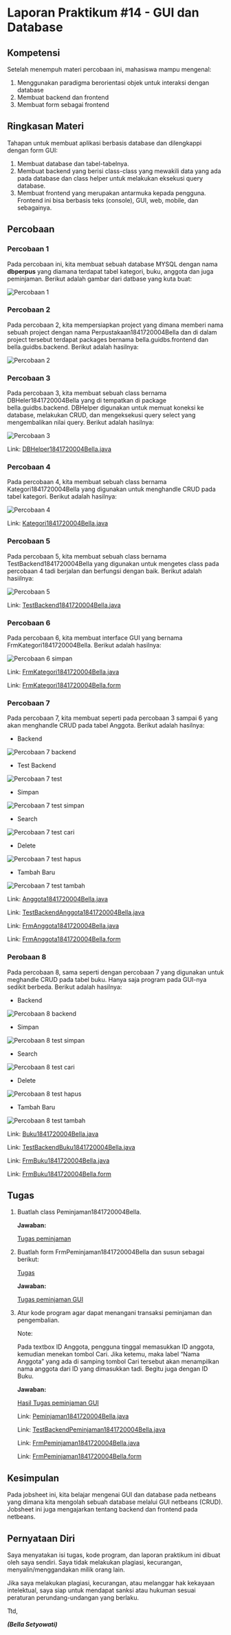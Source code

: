 # Laporan Praktikum #14 -  GUI dan Database

## Kompetensi
Setelah menempuh materi percobaan ini, mahasiswa mampu mengenal:
1. Menggunakan paradigma berorientasi objek untuk interaksi dengan database
2. Membuat backend dan frontend
3. Membuat form sebagai frontend

## Ringkasan Materi
Tahapan untuk membuat aplikasi berbasis database dan dilengkappi dengan form GUI:
1. Membuat database dan tabel-tabelnya.
2. Membuat backend yang berisi class-class yang mewakili data yang ada pada database dan class helper untuk melakukan eksekusi query database.
3. Membuat frontend yang merupakan antarmuka kepada pengguna. Frontend ini bisa berbasis teks (console), GUI, web, mobile, dan sebagainya.

## Percobaan
### Percobaan 1
Pada percobaan ini, kita membuat sebuah database MYSQL dengan nama **dbperpus** yang diamana terdapat tabel kategori, buku, anggota dan juga peminjaman. Berikut adalah gambar dari datbase yang kuta buat:

![Percobaan 1](../../docs/14_GUI_dan_Database/img/percobaan1.png)

### Percobaan 2
Pada percobaan 2, kita mempersiapkan project yang dimana memberi nama sebuah project dengan nama Perpustakaan1841720004Bella dan di dalam project tersebut terdapat packages bernama bella.guidbs.frontend dan bella.guidbs.backend. Berikut adalah hasilnya:

![Percobaan 2](../../docs/14_GUI_dan_Database/img/percobaan2.png)

### Percobaan 3
Pada percobaan 3, kita membuat sebuah class bernama DBHeler1841720004Bella yang di tempatkan di package bella.guidbs.backend. DBHelper digunakan untuk memuat koneksi ke database, melakukan CRUD, dan mengeksekusi query select yang mengembalikan nilai query. Berikut adalah hasilnya:

![Percobaan 3](../../docs/14_GUI_dan_Database/img/percobaan3.png)

Link: [DBHelper1841720004Bella.java](../../src/14_GUI_dan_Database/DBHelper1841720004Bella.java)

### Percobaan 4
Pada percobaan 4, kita membuat sebuah class bernama Kategori1841720004Bella yang digunakan untuk menghandle CRUD pada tabel kategori. Berikut adalah hasilnya:

![Percobaan 4](../../docs/14_GUI_dan_Database/img/percobaan4.png)

Link: [Kategori1841720004Bella.java](../../src/14_GUI_dan_Database/Kategori1841720004Bella.java)

### Percobaan 5
Pada percobaan 5, kita membuat sebuah class bernama TestBackend1841720004Bella yang digunakan untuk mengetes class pada percobaan 4 tadi berjalan dan berfungsi dengan baik. Berikut adalah hasiilnya:

![Percobaan 5](../../docs/14_GUI_dan_Database/img/percobaan5.png)


Link: [TestBackend1841720004Bella.java](../../src/14_GUI_dan_Database/TestBackend1841720004Bella.java)

### Percobaan 6
Pada percobaan 6, kita membuat interface GUI yang bernama FrmKategori1841720004Bella. Berikut adalah hasilnya:

![Percobaan 6 simpan](../../docs/14_GUI_dan_Database/img/percobaan6_simpan.png)

Link: [FrmKategori1841720004Bella.java](../../src/14_GUI_dan_Database/FrmKategori1841720004Bella.java)

Link: [FrmKategori1841720004Bella.form](../../src/14_GUI_dan_Database/FrmKategori1841720004Bella.form)

### Percobaan 7
Pada percobaan 7, kita membuat seperti pada percobaan 3 sampai 6 yang akan menghandle CRUD pada tabel Anggota. Berikut adalah hasilnya:

- Backend

![Percobaan 7 backend](../../docs/14_GUI_dan_Database/img/percobaan7_backend.png)

- Test Backend

![Percobaan 7 test](../../docs/14_GUI_dan_Database/img/percobaan7_test.png)

- Simpan

![Percobaan 7 test simpan](../../docs/14_GUI_dan_Database/img/percobaan7_simpan.png)

- Search

![Percobaan 7 test cari](../../docs/14_GUI_dan_Database/img/percobaan7_cari.png)

- Delete

![Percobaan 7 test hapus](../../docs/14_GUI_dan_Database/img/percobaan7_hapus.png)

- Tambah Baru

![Percobaan 7 test tambah](../../docs/14_GUI_dan_Database/img/percobaan7_tambah.png)

Link: [Anggota1841720004Bella.java](../../src/14_GUI_dan_Database/Anggota1841720004Bella.java)

Link: [TestBackendAnggota1841720004Bella.java](../../src/14_GUI_dan_Database/TestBackendAnggota1841720004Bella.java)

Link: [FrmAnggota1841720004Bella.java](../../src/14_GUI_dan_Database/FrmKategori1841720004Bella.java)

Link: [FrmAnggota1841720004Bella.form](../../src/14_GUI_dan_Database/FrmKategori1841720004Bella.form)

### Perobaan 8
Pada percobaan 8, sama seperti dengan percobaan 7 yang digunakan untuk meghandle CRUD pada tabel buku. Hanya saja program pada GUI-nya sedikit berbeda. Berikut adalah hasilnya:

- Backend

![Percobaan 8 backend](../../docs/14_GUI_dan_Database/img/percobaan8_backend.png)

- Simpan

![Percobaan 8 test simpan](../../docs/14_GUI_dan_Database/img/percobaan8_simpan.png)

- Search

![Percobaan 8 test cari](../../docs/14_GUI_dan_Database/img/percobaan8_cari.png)

- Delete

![Percobaan 8 test hapus](../../docs/14_GUI_dan_Database/img/percobaan8_hapus.png)

- Tambah Baru

![Percobaan 8 test tambah](../../docs/14_GUI_dan_Database/img/percobaan8_tambah.png)

Link: [Buku1841720004Bella.java](../../src/14_GUI_dan_Database/Buku1841720004Bella.java)

Link: [TestBackendBuku1841720004Bella.java](../../src/14_GUI_dan_Database/TestBackendBuku1841720004Bella.java)

Link: [FrmBuku1841720004Bella.java](../../src/14_GUI_dan_Database/FrmBuku1841720004Bella.java)

Link: [FrmBuku1841720004Bella.form](../../src/14_GUI_dan_Database/FrmBuku1841720004Bella.form)

## Tugas
1. Buatlah class Peminjaman1841720004Bella.

    **Jawaban:**

    [Tugas peminjaman](../../docs/14_GUI_dan_Database/img/tugas_peminjaman.png)

2. Buatlah form FrmPeminjaman1841720004Bella dan susun sebagai berikut:

    [Tugas](../../docs/14_GUI_dan_Database/img/tugas.png)

    **Jawaban:**

    [Tugas peminjaman GUI](../../docs/14_GUI_dan_Database/img/tugas_gui.png)

3. Atur kode program agar dapat menangani transaksi peminjaman dan pengembalian. 

    Note: 

    Pada textbox ID Anggota, pengguna tinggal memasukkan ID anggota, kemudian menekan tombol Cari. Jika ketemu, maka label “Nama Anggota” yang ada di samping tombol Cari tersebut akan menampilkan nama anggota dari ID yang dimasukkan tadi. Begitu juga dengan ID Buku.

    **Jawaban:**

    [Hasil Tugas peminjaman GUI](../../docs/14_GUI_dan_Database/img/tugas_hasil.png)

    Link: [Peminjaman1841720004Bella.java](../../src/14_GUI_dan_Database/Peminjaman1841720004Bella.java)

    Link: [TestBackendPeminjaman1841720004Bella.java](../../src/14_GUI_dan_Database/TestBackendPeminjaman1841720004Bella.java)

    Link: [FrmPeminjaman1841720004Bella.java](../../src/14_GUI_dan_Database/FrmPeminjaman1841720004Bella.java)

    Link: [FrmPeminjaman1841720004Bella.form](../../src/14_GUI_dan_Database/FrmPeminjaman1841720004Bella.form)

## Kesimpulan
Pada jobsheet ini, kita belajar mengenai GUI dan database pada netbeans yang dimana kita mengolah sebuah database melalui GUI netbeans (CRUD). Jobsheet ini juga mengajarkan tentang backend dan frontend pada netbeans.

## Pernyataan Diri

Saya menyatakan isi tugas, kode program, dan laporan praktikum ini dibuat oleh saya sendiri. Saya tidak melakukan plagiasi, kecurangan, menyalin/menggandakan milik orang lain.

Jika saya melakukan plagiasi, kecurangan, atau melanggar hak kekayaan intelektual, saya siap untuk mendapat sanksi atau hukuman sesuai peraturan perundang-undangan yang berlaku.

Ttd,

_**(Bella Setyowati)**_